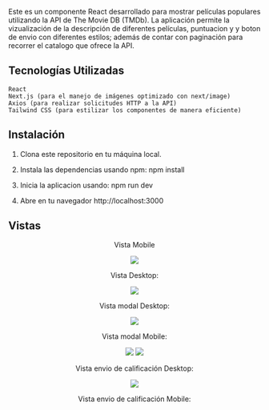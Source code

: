 Este es un componente React desarrollado para mostrar películas populares utilizando la API de The Movie DB (TMDb). La aplicación  permite la vizualización de la descripción de diferentes películas, puntuacion y y boton de envio con diferentes estilos; además de contar con paginación para recorrer el catalogo que ofrece la API.


## Tecnologías Utilizadas
    React
    Next.js (para el manejo de imágenes optimizado con next/image)
    Axios (para realizar solicitudes HTTP a la API)
    Tailwind CSS (para estilizar los componentes de manera eficiente)


## Instalación
1. Clona este repositorio en tu máquina local.



2. Instala las dependencias usando npm:
    npm install

3. Inicia la aplicacion usando:
    npm run dev

4. Abre en tu navegador http://localhost:3000

## Vistas

<div align="center">
    <p>Vista Mobile</p>
    <img src="/public/mobile.png" />
    <p>Vista Desktop:</p>
    <img src="/public/mobile.png" />
    <p>Vista modal Desktop:</p>
    <img src="/public/modal-mobile.png">
    <p>Vista modal Mobile:</p>
    <img src="/public/modal-mobile.png">
    <img src="/public/envio-calificacion-mob.png">
    <p>Vista envio de calificación Desktop:</p>
    <img src="/public/envio-calificacion-mobile.png">
    <p>Vista envio de calificación Mobile:</p>
</div>
